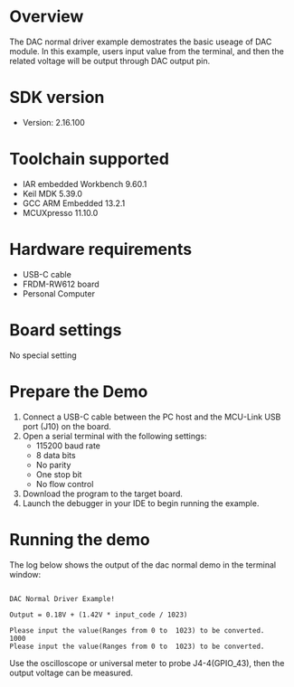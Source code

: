 Overview
========
The DAC normal driver example demostrates the basic useage of DAC module. In this example, users input value from the
terminal, and then the related voltage will be output through DAC output pin.

SDK version
===========
- Version: 2.16.100

Toolchain supported
===================
- IAR embedded Workbench  9.60.1
- Keil MDK  5.39.0
- GCC ARM Embedded  13.2.1
- MCUXpresso  11.10.0

Hardware requirements
=====================
- USB-C cable
- FRDM-RW612 board
- Personal Computer

Board settings
==============
No special setting

Prepare the Demo
================
1.  Connect a USB-C cable between the PC host and the MCU-Link USB port (J10) on the board.
2.  Open a serial terminal with the following settings:
    - 115200 baud rate
    - 8 data bits
    - No parity
    - One stop bit
    - No flow control
3.  Download the program to the target board.
4.  Launch the debugger in your IDE to begin running the example.

Running the demo
================
The log below shows the output of the dac normal demo in the terminal window:
~~~~~~~~~~~~~~~~~~~~~~~~~~~~~~~~~~~

DAC Normal Driver Example!

Output = 0.18V + (1.42V * input_code / 1023)

Please input the value(Ranges from 0 to  1023) to be converted.
1000
Please input the value(Ranges from 0 to  1023) to be converted.

~~~~~~~~~~~~~~~~~~~~~~~~~~~~~~~~~~~
Use the oscilloscope or universal meter to probe J4-4(GPIO_43), then the output voltage can be measured.
